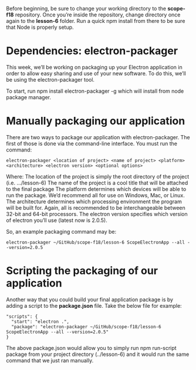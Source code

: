 Before beginning, be sure to change your working directory to the **scope-f18** repository.  Once you’re inside the repository, change directory once again to the **lesson-6** folder.  Run a quick npm install from there to be sure that Node is properly setup.

# Dependencies: electron-packager
This week, we’ll be working on packaging up your Electron application in order to allow easy sharing and use of your new software.  To do this, we’ll be using the electron-packager tool.

To start, run npm install electron-packager -g which will install from node package manager.

# Manually packaging our application
There are two ways to package our application with electron-packager.  The first of those is done via the command-line interface.  You must run the command:
```
electron-packager <location of project> <name of project> <platform> <architecture> <electron version> <optional options>
```
Where:
The location of the project is simply the root directory of the project (i.e. .../lesson-6)
The name of the project is a cool title that will be attached to the final package
The platform determines which devices will be able to run the package.  We’d recommend all for use on Windows, Mac, or Linux.
The architecture determines which processing environment the program will be built for.  Again, all is recommended to be interchangeable between 32-bit and 64-bit processors.
The electron version specifies which version of electron you’ll use (latest now is 2.0.5).

So, an example packaging command may be:
```
electron-packager ~/GitHub/scope-f18/lesson-6 ScopeElectronApp --all --version=2.0.5
```
# Scripting the packaging of our application
Another way that you could build your final application package is by adding a script to the **package.json** file.  Take the below file for example:
```
"scripts": {
  "start": "electron .",
  "package": "electron-packager ~/GitHub/scope-f18/lesson-6 ScopeElectronApp --all --version=2.0.5"
}
```
The above package.json would allow you to simply run npm run-script package from your project directory (../lesson-6) and it would run the same command that we just ran manually.
